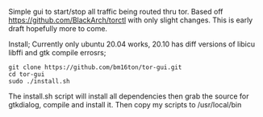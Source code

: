 Simple gui to start/stop all traffic being routed thru tor. Based off https://github.com/BlackArch/torctl with only slight changes. This is early draft hopefully more to come.

Install; Currently only ubuntu 20.04 works, 20.10 has diff versions of libicu libffi and gtk compile errosrs;
 
    git clone https://github.com/bm16ton/tor-gui.git
    cd tor-gui
    sudo ./install.sh

The install.sh script will install all dependencies then grab the source for gtkdialog, compile and install it. Then copy my scripts to /usr/local/bin

